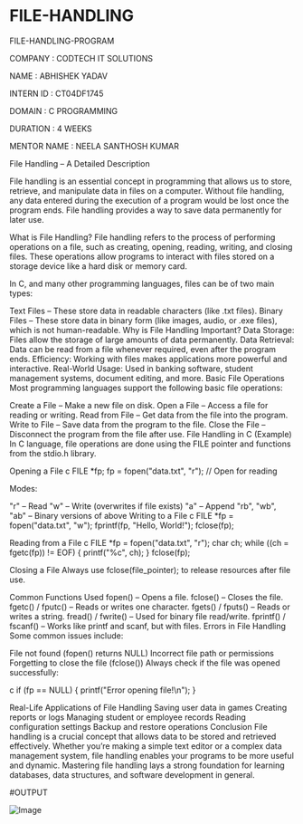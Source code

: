 # FILE-HANDLING

FILE-HANDLING-PROGRAM

COMPANY : CODTECH IT SOLUTIONS

NAME : ABHISHEK YADAV

INTERN ID : CT04DF1745

DOMAIN : C PROGRAMMING

DURATION : 4 WEEKS

MENTOR NAME : NEELA SANTHOSH KUMAR

File Handling – A Detailed Description

File handling is an essential concept in programming that allows us to store, retrieve, and manipulate data in files on a computer. Without file handling, any data entered during the execution of a program would be lost once the program ends. File handling provides a way to save data permanently for later use.

What is File Handling?
File handling refers to the process of performing operations on a file, such as creating, opening, reading, writing, and closing files. These operations allow programs to interact with files stored on a storage device like a hard disk or memory card.

In C, and many other programming languages, files can be of two main types:

Text Files – These store data in readable characters (like .txt files).
Binary Files – These store data in binary form (like images, audio, or .exe files), which is not human-readable.
Why is File Handling Important?
Data Storage: Files allow the storage of large amounts of data permanently.
Data Retrieval: Data can be read from a file whenever required, even after the program ends.
Efficiency: Working with files makes applications more powerful and interactive.
Real-World Usage: Used in banking software, student management systems, document editing, and more.
Basic File Operations
Most programming languages support the following basic file operations:

Create a File – Make a new file on disk.
Open a File – Access a file for reading or writing.
Read from File – Get data from the file into the program.
Write to File – Save data from the program to the file.
Close the File – Disconnect the program from the file after use.
File Handling in C (Example)
In C language, file operations are done using the FILE pointer and functions from the stdio.h library.

Opening a File
c FILE *fp; fp = fopen("data.txt", "r"); // Open for reading

Modes:

"r" – Read
"w" – Write (overwrites if file exists)
"a" – Append
"rb", "wb", "ab" – Binary versions of above
Writing to a File
c FILE *fp = fopen("data.txt", "w"); fprintf(fp, "Hello, World!"); fclose(fp);

Reading from a File
c FILE *fp = fopen("data.txt", "r"); char ch; while ((ch = fgetc(fp)) != EOF) { printf("%c", ch); } fclose(fp);

Closing a File
Always use fclose(file_pointer); to release resources after file use.

Common Functions Used
fopen() – Opens a file.
fclose() – Closes the file.
fgetc() / fputc() – Reads or writes one character.
fgets() / fputs() – Reads or writes a string.
fread() / fwrite() – Used for binary file read/write.
fprintf() / fscanf() – Works like printf and scanf, but with files.
Errors in File Handling
Some common issues include:

File not found (fopen() returns NULL)
Incorrect file path or permissions
Forgetting to close the file (fclose())
Always check if the file was opened successfully:

c if (fp == NULL) { printf("Error opening file!\n"); }

Real-Life Applications of File Handling
Saving user data in games
Creating reports or logs
Managing student or employee records
Reading configuration settings
Backup and restore operations
Conclusion
File handling is a crucial concept that allows data to be stored and retrieved effectively. Whether you’re making a simple text editor or a complex data management system, file handling enables your programs to be more useful and dynamic. Mastering file handling lays a strong foundation for learning databases, data structures, and software development in general.

#OUTPUT

![Image](https://github.com/user-attachments/assets/cae799b1-9475-42f1-9300-038fe80d3289)
